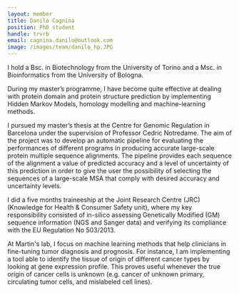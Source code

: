 ```yaml
---
layout: member
title: Danilo Cagnina
position: PhD student
handle: trvrb
email: cagnina.danilo@outlook.com
image: /images/team/danilo_hp.JPG
---
```



I hold a Bsc. in Biotechnology from the University of Torino and a Msc. in Bioinformatics from the University of Bologna.

During my master’s programme, I have become quite effective at dealing with protein domain and protein structure prediction by implementing Hidden Markov Models, homology modelling and machine-learning methods.

I pursued my master’s thesis at the Centre for Genomic Regulation in Barcelona under the supervision of Professor Cedric Notredame. The aim of the project was to develop an automatic pipeline for evaluating the performances of different programs in producing accurate large-scale protein multiple sequence alignments. The pipeline provides each sequence of the alignment a value of predicted accuracy and a level of uncertainty of this prediction in order to give the user the possibility of selecting the sequences of a large-scale MSA that comply with desired accuracy and uncertainty levels.

I did a five months traineeship at the Joint Research Centre (JRC) (Knowledge for Health & Consumer Safety unit), where my key responsibility consisted of in-silico assessing Genetically Modified (GM) sequence information (NGS and Sanger data) and verifying its compliance with the EU Regulation No 503/2013.

At Martin's lab, I focus on machine learning methods that help clinicians in fine-tuning tumor diagnosis and prognosis. For instance, I am implementing a tool able to identify the tissue of origin of different cancer types by looking at gene expression profile. This proves useful whenever the true origin of cancer cells is unknown (e.g. cancer of unknown primary, circulating tumor cells, and mislabeled cell lines).
